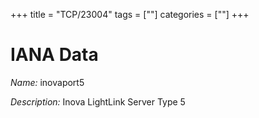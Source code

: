 +++
title = "TCP/23004"
tags = [""]
categories = [""]
+++

# IANA Data

_Name:_ inovaport5

_Description:_ Inova LightLink Server Type 5

